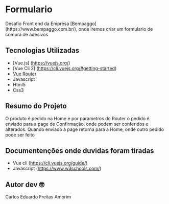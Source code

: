 <h1>Formulario</h1>

<p>Desafio Front end da Empresa [Bempaggo](https://www.bempaggo.com.br/), onde iremos criar um formulario de compra de adesivos</p>

<h2>Tecnologias Utilizadas</h2>

- [Vue.js] (https://vuejs.org/)
- [Vue Cli 2] (https://cli.vuejs.org/#getting-started)
- [Vue Router](https://router.vuejs.org/)
- Javascript
- Html5
- Css3

<h2>Resumo do Projeto</h2>

<p>O produto é pedido na Home e por parametros do Router o pedido é enviado para a page de Confirmação, onde podem ser conferidos e alterados. Quando enviado a page retorna para a Home, onde outro pedido pode ser feito</p>

<h2>Documentenções onde duvidas foram tiradas</h2>

- Vue cli (https://cli.vuejs.org/guide/)
- Javascript (https://www.w3schools.com/)


<h2>Autor dev 🤓</h2>

<p>Carlos Eduardo Freitas Amorim</p>





